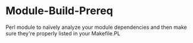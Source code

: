 Module-Build-Prereq
===================

Perl module to naïvely analyze your module dependencies and then make sure they're properly listed in your Makefile.PL
